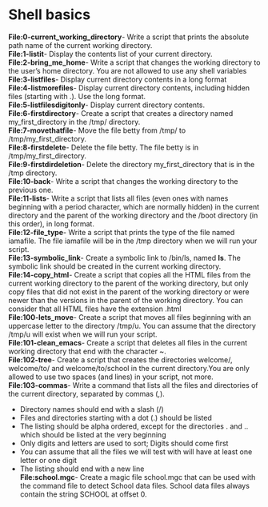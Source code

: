 # Shell basics  <br />
**File:0-current_working_directory**- Write a script that prints the absolute path name of the current working directory. <br />
**File:1-listit**- Display the contents list of your current directory. <br />
**File:2-bring_me_home**- Write a script that changes the working directory to the user’s home directory. You are not allowed to use any shell variables <br />
**File:3-listfiles**- Display current directory contents in a long format <br />
**File:4-listmorefiles**- Display current directory contents, including hidden files (starting with .). Use the long format.  <br />
**File:5-listfilesdigitonly**- Display current directory contents. <br />
**File:6-firstdirectory**- Create a script that creates a directory named my_first_directory in the /tmp/ directory. <br />
**File:7-movethatfile**- Move the file betty from /tmp/ to /tmp/my_first_directory. <br />
**File:8-firstdelete**- Delete the file betty. The file betty is in /tmp/my_first_directory. <br />
**File:9-firstdirdeletion**- Delete the directory my_first_directory that is in the /tmp directory. <br />
**File:10-back**- Write a script that changes the working directory to the previous one. <br />
**File:11-lists**- Write a script that lists all files (even ones with names beginning with a period character, which are normally hidden) in the current directory and the parent of the working directory and the /boot directory (in this order), in long format. <br />
**File:12-file_type**- Write a script that prints the type of the file named iamafile. The file iamafile will be in the /tmp directory when we will run your script. <br />
**File:13-symbolic_link**- Create a symbolic link to /bin/ls, named __ls__. The symbolic link should be created in the current working directory. <br />
**File:14-copy_html**- Create a script that copies all the HTML files from the current working directory to the parent of the working directory, but only copy files that did not exist in the parent of the working directory or were newer than the versions in the parent of the working directory. You can consider that all HTML files have the extension .html <br />
**File:100-lets_move**- Create a script that moves all files beginning with an uppercase letter to the directory /tmp/u. You can assume that the directory /tmp/u will exist when we will run your script. <br />
**File:101-clean_emacs**- Create a script that deletes all files in the current working directory that end with the character ~. <br />
**File:102-tree**- Create a script that creates the directories welcome/, welcome/to/ and welcome/to/school in the current directory.You are only allowed to use two spaces (and lines) in your script, not more. <br />
**File:103-commas**- Write a command that lists all the files and directories of the current directory, separated by commas (,). <br />

* Directory names should end with a slash (/) <br />
* Files and directories starting with a dot (.) should be listed <br />
* The listing should be alpha ordered, except for the directories . and .. which should be listed at the very beginning <br />
* Only digits and letters are used to sort; Digits should come first <br />
* You can assume that all the files we will test with will have at least one letter or one digit <br />
* The listing should end with a new line <br />
**File:school.mgc**- Create a magic file school.mgc that can be used with the command file to detect School data files. School data files always contain the string SCHOOL at offset 0.

